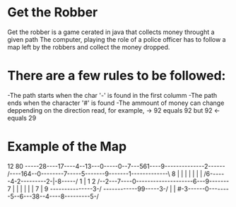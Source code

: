 # Get the Robber
Get the robber is a game cerated in java that collects money throught a given path
The computer, playing the role of a police officer has to follow a map left by the robbers and collect the money dropped.

# There are a few rules to be followed:
-The path starts when the char '-' is found in the first columm
-The path ends when the character '#' is found
-The ammount of money can change deppending on the direction read, for example, -> 92 equals 92 but 92 <- equals 29

# Example of the Map
12 80
-----28----17----4--13---0-----0--7---561----9--------------2------\
    /----164--0--------7-----5-------9-------1-------------\       8
    |                                                      |       |
    |                                                      |       |
    |                                /6------4-2---------2-|-8-----/
    1                                |                     1
    2                 /--2---7----0--------------------6---9-------\
    7                 |              |                     |       |
    |                 |              7                     |       9
    \---------------3-/              \------------99-----3-/       |
                                                                   |
                     #-3------0--------5--6---38--4----8---------5-/
